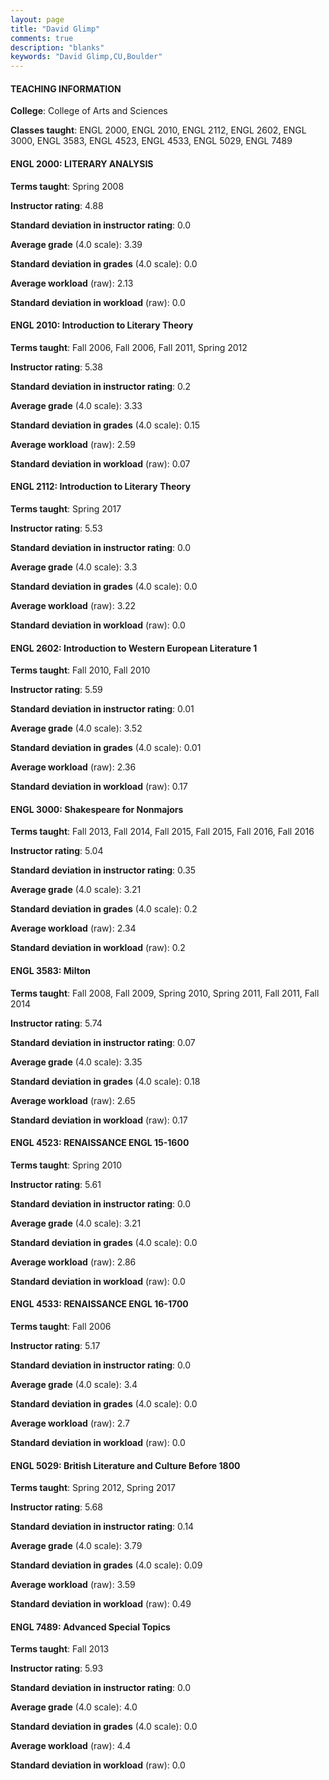 ```yaml
---
layout: page
title: "David Glimp" 
comments: true
description: "blanks"
keywords: "David Glimp,CU,Boulder"
---
```

<head>
<script src="https://ajax.googleapis.com/ajax/libs/jquery/2.1.3/jquery.min.js"></script>
<script src="https://dl.dropboxusercontent.com/s/pc42nxpaw1ea4o9/highcharts.js?dl=0"></script>
<!-- <script src="../assets/js/highcharts.js"></script> -->
<style type="text/css">@font-face {
	font-family: "Bebas Neue";
	src: url(https://www.filehosting.org/file/details/544349/BebasNeue Regular.otf) format("opentype");
	}
	h1.Bebas { 
		font-family: "Bebas Neue", Verdana, Tahoma;
	}
</style>
</head>
	   
#### TEACHING INFORMATION

**College**: College of Arts and Sciences

**Classes taught**: ENGL 2000, ENGL 2010, ENGL 2112, ENGL 2602, ENGL 3000, ENGL 3583, ENGL 4523, ENGL 4533, ENGL 5029, ENGL 7489

#### ENGL 2000: LITERARY ANALYSIS

**Terms taught**: Spring 2008

**Instructor rating**: 4.88

**Standard deviation in instructor rating**: 0.0

**Average grade** (4.0 scale): 3.39

**Standard deviation in grades** (4.0 scale): 0.0

**Average workload** (raw): 2.13

**Standard deviation in workload** (raw): 0.0

#### ENGL 2010: Introduction to Literary Theory

**Terms taught**: Fall 2006, Fall 2006, Fall 2011, Spring 2012

**Instructor rating**: 5.38

**Standard deviation in instructor rating**: 0.2

**Average grade** (4.0 scale): 3.33

**Standard deviation in grades** (4.0 scale): 0.15

**Average workload** (raw): 2.59

**Standard deviation in workload** (raw): 0.07

#### ENGL 2112: Introduction to Literary Theory

**Terms taught**: Spring 2017

**Instructor rating**: 5.53

**Standard deviation in instructor rating**: 0.0

**Average grade** (4.0 scale): 3.3

**Standard deviation in grades** (4.0 scale): 0.0

**Average workload** (raw): 3.22

**Standard deviation in workload** (raw): 0.0

#### ENGL 2602: Introduction to Western European Literature 1

**Terms taught**: Fall 2010, Fall 2010

**Instructor rating**: 5.59

**Standard deviation in instructor rating**: 0.01

**Average grade** (4.0 scale): 3.52

**Standard deviation in grades** (4.0 scale): 0.01

**Average workload** (raw): 2.36

**Standard deviation in workload** (raw): 0.17

#### ENGL 3000: Shakespeare for Nonmajors

**Terms taught**: Fall 2013, Fall 2014, Fall 2015, Fall 2015, Fall 2016, Fall 2016

**Instructor rating**: 5.04

**Standard deviation in instructor rating**: 0.35

**Average grade** (4.0 scale): 3.21

**Standard deviation in grades** (4.0 scale): 0.2

**Average workload** (raw): 2.34

**Standard deviation in workload** (raw): 0.2

#### ENGL 3583: Milton

**Terms taught**: Fall 2008, Fall 2009, Spring 2010, Spring 2011, Fall 2011, Fall 2014

**Instructor rating**: 5.74

**Standard deviation in instructor rating**: 0.07

**Average grade** (4.0 scale): 3.35

**Standard deviation in grades** (4.0 scale): 0.18

**Average workload** (raw): 2.65

**Standard deviation in workload** (raw): 0.17

#### ENGL 4523: RENAISSANCE ENGL 15-1600

**Terms taught**: Spring 2010

**Instructor rating**: 5.61

**Standard deviation in instructor rating**: 0.0

**Average grade** (4.0 scale): 3.21

**Standard deviation in grades** (4.0 scale): 0.0

**Average workload** (raw): 2.86

**Standard deviation in workload** (raw): 0.0

#### ENGL 4533: RENAISSANCE ENGL 16-1700

**Terms taught**: Fall 2006

**Instructor rating**: 5.17

**Standard deviation in instructor rating**: 0.0

**Average grade** (4.0 scale): 3.4

**Standard deviation in grades** (4.0 scale): 0.0

**Average workload** (raw): 2.7

**Standard deviation in workload** (raw): 0.0

#### ENGL 5029: British Literature and Culture Before 1800

**Terms taught**: Spring 2012, Spring 2017

**Instructor rating**: 5.68

**Standard deviation in instructor rating**: 0.14

**Average grade** (4.0 scale): 3.79

**Standard deviation in grades** (4.0 scale): 0.09

**Average workload** (raw): 3.59

**Standard deviation in workload** (raw): 0.49

#### ENGL 7489: Advanced Special Topics

**Terms taught**: Fall 2013

**Instructor rating**: 5.93

**Standard deviation in instructor rating**: 0.0

**Average grade** (4.0 scale): 4.0

**Standard deviation in grades** (4.0 scale): 0.0

**Average workload** (raw): 4.4

**Standard deviation in workload** (raw): 0.0

